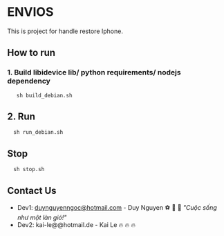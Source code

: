 # ENVIOS

This is project for handle restore Iphone.

## How to run

### 1. Build libidevice lib/ python requirements/ nodejs dependency
```
   sh build_debian.sh
```

## 2. Run

```
  sh run_debian.sh
```

## Stop

```
  sh stop.sh
```


## Contact Us

- Dev1: duynguyenngoc@hotmail.com - Duy Nguyen  :soccer: :christmas_tree: :basketball: *"Cuộc sống như một làn gió!"*
- Dev2: kai-le@@hotmail.de - Kai Le  :fire: :fire: :fire:



